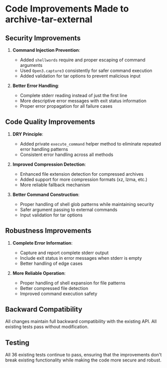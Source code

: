 # Code Improvements Made to archive-tar-external

## Security Improvements

1. **Command Injection Prevention**:
   - Added `shellwords` require and proper escaping of command arguments
   - Used `Open3.capture3` consistently for safer command execution
   - Added validation for tar options to prevent malicious input

2. **Better Error Handling**:
   - Complete stderr reading instead of just the first line
   - More descriptive error messages with exit status information
   - Proper error propagation for all failure cases

## Code Quality Improvements

1. **DRY Principle**:
   - Added private `execute_command` helper method to eliminate repeated error handling patterns
   - Consistent error handling across all methods

2. **Improved Compression Detection**:
   - Enhanced file extension detection for compressed archives
   - Added support for more compression formats (xz, lzma, etc.)
   - More reliable fallback mechanism

3. **Better Command Construction**:
   - Proper handling of shell glob patterns while maintaining security
   - Safer argument passing to external commands
   - Input validation for tar options

## Robustness Improvements

1. **Complete Error Information**:
   - Capture and report complete stderr output
   - Include exit status in error messages when stderr is empty
   - Better handling of edge cases

2. **More Reliable Operation**:
   - Proper handling of shell expansion for file patterns
   - Better compressed file detection
   - Improved command execution safety

## Backward Compatibility

All changes maintain full backward compatibility with the existing API. All existing tests pass without modification.

## Testing

All 36 existing tests continue to pass, ensuring that the improvements don't break existing functionality while making the code more secure and robust.
